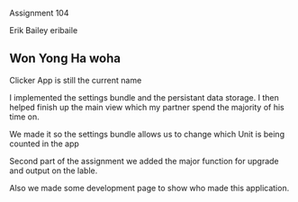 Assignment 104

Erik Bailey eribaile

Won Yong Ha woha
-----------------------------

Clicker App is still the current name

I implemented the settings bundle and the persistant data storage.  I then helped finish up the main view which
my partner spend the majority of his time on.

We made it so the settings bundle allows us to change which Unit is being counted in the app

Second part of the assignment we added the major function for upgrade and output on the lable.

Also we made some development page to show who made this application.
